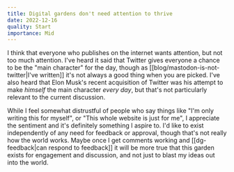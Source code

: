 ```yaml
---
title: Digital gardens don't need attention to thrive
date: 2022-12-16
quality: Start
importance: Mid
---
```

I think that everyone who publishes on the internet wants attention, but not too much attention. I've heard it said that Twitter gives everyone a chance to be the "main character" for the day, though as [[blog/mastodon-is-not-twitter|I've written]] it's not always a good thing when you are picked. I've also heard that Elon Musk's recent acquisition of Twitter was his attempt to make *himself* the main character *every day*, but that's not particularly relevant to the current discussion.

While I feel somewhat distrustful of people who say things like "I'm only writing this for myself", or "This whole website is just for me", I appreciate the sentiment and it's definitely something I aspire to. I'd like to exist independently of any need for feedback or approval, though that's not really how the world works. Maybe once I get comments working and [[dg-feedback|can respond to feedback]] it will be more true that this garden exists for engagement and discussion, and not just to blast my ideas out into the world.